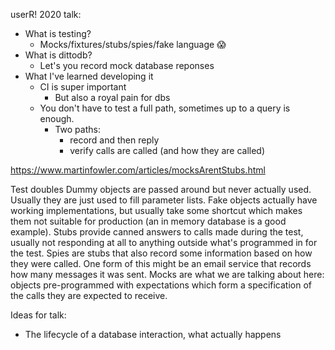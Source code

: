 userR! 2020 talk:

* What is testing?
  - Mocks/fixtures/stubs/spies/fake language 😱
* What is dittodb?
  - Let's you record mock database reponses
* What I've learned developing it
  - CI is super important
    - But also a royal pain for dbs
  - You don't have to test a full path, sometimes up to a query is enough.
    - Two paths:
      - record and then reply
      - verify calls are called (and how they are called)




https://www.martinfowler.com/articles/mocksArentStubs.html

Test doubles
Dummy objects are passed around but never actually used. Usually they are just used to fill parameter lists.
Fake objects actually have working implementations, but usually take some shortcut which makes them not suitable for production (an in memory database is a good example).
Stubs provide canned answers to calls made during the test, usually not responding at all to anything outside what's programmed in for the test.
Spies are stubs that also record some information based on how they were called. One form of this might be an email service that records how many messages it was sent.
Mocks are what we are talking about here: objects pre-programmed with expectations which form a specification of the calls they are expected to receive.


Ideas for talk:
* The lifecycle of a database interaction, what actually happens

